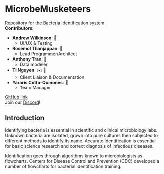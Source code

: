 

# MicrobeMusketeers
Repository for the Bacteria Identification system <br />
**Contributors**: <br />
* **Andrew Wilkinson**: :cowboy_hat_face: <br /> 
     - UI/UX & Testing <br />
* **Rosemol Thanjappan**: :art: <br />
     - Lead Programmer/Architect <br />
* **Anthony Tran**: :clown_face: <br />
     - Data modeler <br />
* **Ti Nguyen**: :envelope: :pencil: <br />
    -  Client Liaison & Documentation <br />
* **Yararis Cotto-Quinones**: :crown: <br />
     - Team Manager <br />
   
[GitHub link](https://github.com/Sporky2311/MicrobeMusketeers/) <br />
Join our [Discord](https://discord.gg/g6YswuFVKT/)!
## Introduction <br />
Identifying bacteria is essential in scientific and clinical microbiology labs. Unknown bacteria are isolated, grown into pure cultures then subjected to different methods to identify its name. Accurate Identification is essential for basic science research and correct diagnosis of infectious diseases. 

Identification goes through algorithms known to microbiologists as flowcharts. Centers for Disease Control and Prevention (CDC) developed a number of flowcharts for bacterial identification training. 

